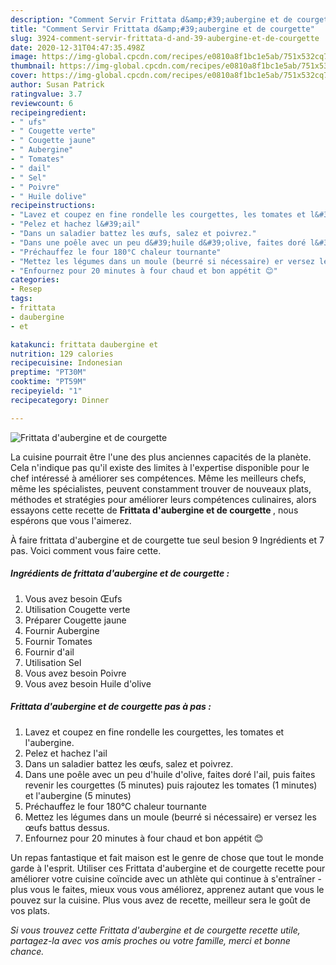 ```yaml
---
description: "Comment Servir Frittata d&amp;#39;aubergine et de courgette"
title: "Comment Servir Frittata d&amp;#39;aubergine et de courgette"
slug: 3924-comment-servir-frittata-d-and-39-aubergine-et-de-courgette
date: 2020-12-31T04:47:35.498Z
image: https://img-global.cpcdn.com/recipes/e0810a8f1bc1e5ab/751x532cq70/frittata-daubergine-et-de-courgette-photo-principale-de-la-recette.jpg
thumbnail: https://img-global.cpcdn.com/recipes/e0810a8f1bc1e5ab/751x532cq70/frittata-daubergine-et-de-courgette-photo-principale-de-la-recette.jpg
cover: https://img-global.cpcdn.com/recipes/e0810a8f1bc1e5ab/751x532cq70/frittata-daubergine-et-de-courgette-photo-principale-de-la-recette.jpg
author: Susan Patrick
ratingvalue: 3.7
reviewcount: 6
recipeingredient:
- " ufs"
- " Cougette verte"
- " Cougette jaune"
- " Aubergine"
- " Tomates"
- " dail"
- " Sel"
- " Poivre"
- " Huile dolive"
recipeinstructions:
- "Lavez et coupez en fine rondelle les courgettes, les tomates et l&#39;aubergine."
- "Pelez et hachez l&#39;ail"
- "Dans un saladier battez les œufs, salez et poivrez."
- "Dans une poêle avec un peu d&#39;huile d&#39;olive, faites doré l&#39;ail, puis faites revenir les courgettes (5 minutes) puis rajoutez les tomates (1 minutes) et l&#39;aubergine (5 minutes)"
- "Préchauffez le four 180°C chaleur tournante"
- "Mettez les légumes dans un moule (beurré si nécessaire) er versez les œufs battus dessus."
- "Enfournez pour 20 minutes à four chaud et bon appétit 😊"
categories:
- Resep
tags:
- frittata
- daubergine
- et

katakunci: frittata daubergine et 
nutrition: 129 calories
recipecuisine: Indonesian
preptime: "PT30M"
cooktime: "PT59M"
recipeyield: "1"
recipecategory: Dinner

---
```



![Frittata d&#39;aubergine et de courgette](https://img-global.cpcdn.com/recipes/e0810a8f1bc1e5ab/751x532cq70/frittata-daubergine-et-de-courgette-photo-principale-de-la-recette.jpg)

La cuisine pourrait être l'une des plus anciennes capacités de la planète. Cela n'indique pas qu'il existe des limites à l'expertise disponible pour le chef intéressé à améliorer ses compétences. Même les meilleurs chefs, même les spécialistes, peuvent constamment trouver de nouveaux plats, méthodes et stratégies pour améliorer leurs compétences culinaires, alors essayons cette recette de <strong> Frittata d&#39;aubergine et de courgette </strong>, nous espérons que vous l'aimerez.

<!--inarticleads1-->

À faire frittata d&#39;aubergine et de courgette tue seul besion 9 Ingrédients et 7 pas. Voici comment vous faire cette.

##### Ingrédients de frittata d&#39;aubergine et de courgette :

1. Vous avez besoin  Œufs
1. Utilisation  Cougette verte
1. Préparer  Cougette jaune
1. Fournir  Aubergine
1. Fournir  Tomates
1. Fournir  d&#39;ail
1. Utilisation  Sel
1. Vous avez besoin  Poivre
1. Vous avez besoin  Huile d&#39;olive




<!--inarticleads2-->

##### Frittata d&#39;aubergine et de courgette pas à pas :

1. Lavez et coupez en fine rondelle les courgettes, les tomates et l&#39;aubergine.
1. Pelez et hachez l&#39;ail
1. Dans un saladier battez les œufs, salez et poivrez.
1. Dans une poêle avec un peu d&#39;huile d&#39;olive, faites doré l&#39;ail, puis faites revenir les courgettes (5 minutes) puis rajoutez les tomates (1 minutes) et l&#39;aubergine (5 minutes)
1. Préchauffez le four 180°C chaleur tournante
1. Mettez les légumes dans un moule (beurré si nécessaire) er versez les œufs battus dessus.
1. Enfournez pour 20 minutes à four chaud et bon appétit 😊




<!--inarticleads1-->

<p>
Un repas fantastique et fait maison est le genre de chose que tout le monde garde à l'esprit. Utiliser ces Frittata d&#39;aubergine et de courgette recette pour améliorer votre cuisine coïncide avec un athlète qui continue à s'entraîner - plus vous le faites, mieux vous vous améliorez, apprenez autant que vous le pouvez sur la cuisine. Plus vous avez de recette, meilleur sera le goût de vos plats.
</p>

<p>
<i>Si vous trouvez cette Frittata d&#39;aubergine et de courgette recette utile, partagez-la avec vos amis proches ou votre famille, merci et bonne chance.</i>
</p>
